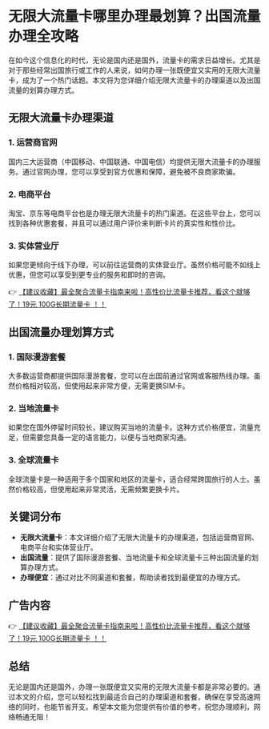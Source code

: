 # 无限大流量卡哪里办理最划算？出国流量办理全攻略

在如今这个信息化的时代，无论是国内还是国外，流量卡的需求日益增长。尤其是对于那些经常出国旅行或工作的人来说，如何办理一张既便宜又实用的无限大流量卡，成为了一个热门话题。本文将为您详细介绍无限大流量卡的办理渠道以及出国流量的划算办理方式。

## 无限大流量卡办理渠道

### 1. 运营商官网
国内三大运营商（中国移动、中国联通、中国电信）均提供无限大流量卡的办理服务。通过官网办理，您可以享受到官方优惠和保障，避免被不良商家欺骗。

### 2. 电商平台
淘宝、京东等电商平台也是办理无限大流量卡的热门渠道。在这些平台上，您可以找到各种优惠套餐，并且可以通过用户评价来判断卡片的真实性和性价比。

### 3. 实体营业厅
如果您更倾向于线下办理，可以前往运营商的实体营业厅。虽然价格可能不如线上优惠，但您可以享受到更专业的服务和即时的咨询。

👉 [【建议收藏】最全聚合流量卡指南来啦！高性价比流量卡推荐，看这个就够了！19元 100G长期流量卡 ！！](https://bit.ly/Liuliangka)

## 出国流量办理划算方式

### 1. 国际漫游套餐
大多数运营商都提供国际漫游套餐，您可以在出国前通过官网或客服热线办理。虽然价格相对较高，但使用起来非常方便，无需更换SIM卡。

### 2. 当地流量卡
如果您在国外停留时间较长，建议购买当地的流量卡。这种方式价格便宜，流量充足，但需要您具备一定的语言能力，以便与当地商家沟通。

### 3. 全球流量卡
全球流量卡是一种适用于多个国家和地区的流量卡，适合经常跨国旅行的人士。虽然价格较高，但使用起来非常灵活，无需频繁更换卡片。

## 关键词分布

- **无限大流量卡**：本文详细介绍了无限大流量卡的办理渠道，包括运营商官网、电商平台和实体营业厅。
- **出国流量**：提供了国际漫游套餐、当地流量卡和全球流量卡三种出国流量的划算办理方式。
- **办理便宜**：通过对比不同渠道和套餐，帮助读者找到最便宜的办理方式。

## 广告内容

👉 [【建议收藏】最全聚合流量卡指南来啦！高性价比流量卡推荐，看这个就够了！19元 100G长期流量卡 ！！](https://bit.ly/Liuliangka)

## 总结

无论是国内还是国外，办理一张既便宜又实用的无限大流量卡都是非常必要的。通过本文的介绍，您可以轻松找到最适合自己的办理渠道和套餐，确保在享受高速网络的同时，也能节省开支。希望本文能为您提供有价值的参考，祝您办理顺利，网络畅通无阻！